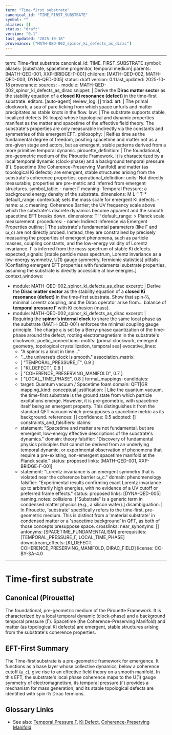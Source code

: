 ```yaml
---
term: "Time-first substrate"
canonical_id: "TIME_FIRST_SUBSTRATE"
symbol: ""
aliases: []
status: "draft"
version: "0.1"
last_updated: "2025-10-18"
provenance: ["MATH-QED-002_spinor_ki_defects_as_dirac"]
---
```


---
term: Time-first substrate
canonical_id: TIME_FIRST_SUBSTRATE
symbol: 
aliases: [substrate, spacetime progenitor, temporal medium]
parents: [MATH-QED-001, XXP-BRIDGE-Γ-001]
children: [MATH-QED-002, MATH-QED-003, DYNA-QED-005]
status: draft
version: 0.1
last_updated: 2025-10-18
provenance:
  sources:
    - module: MATH-QED-002_spinor_ki_defects_as_dirac
      snippet: |
        Derive the **Dirac matter sector** as the stability equation of a **closed Ki resonance (defect)** in the time-first substrate.
  editors: [auto-agent]
  review_log: []
triad:
  art: |
    The primal clockwork, a sea of pure ticking from which space unfurls and matter precipitates as stable knots in the flow.
  law: |
    The substrate supports stable, localized defects (Ki loops) whose topological and dynamic properties manifest as the matter and spacetime of the effective field theory. The substrate's properties are only measurable indirectly via the constants and symmetries of this emergent EFT.
  philosophy: |
    Reifies time as the fundamental degree of freedom, positing spacetime and matter not as a pre-given stage and actors, but as emergent, stable patterns derived from a more primitive temporal dynamic.
pirouette_definition: |
  The foundational, pre-geometric medium of the Pirouette Framework. It is characterized by a local temporal dynamic (clock-phase) and a background temporal pressure (Γ). Spacetime (the Coherence-Preserving Manifold) and matter (as topological Ki defects) are emergent, stable structures arising from the substrate's coherence properties.
operational_definition:
  units: Not directly measurable; properties are pre-metric and inferred from emergent structures.
  symbol_table:
    - name: Γ
      meaning: Temporal Pressure; a background energy density of the substrate.
      dimensions: M L⁻¹ T⁻²
      default_range: contextual; sets the mass scale for emergent Ki defects.
    - name: ω_c
      meaning: Coherence Barrier; the UV frequency scale above which the substrate's discrete dynamics become apparent and the smooth spacetime EFT breaks down.
      dimensions: T⁻¹
      default_range: > Planck scale
  measurement:
    procedures:
      - name: Indirect Inference via Emergent Properties
        outline: |
          The substrate's fundamental parameters (like Γ and ω_c) are not directly probed. Instead, they are constrained by precisely measuring the properties of emergent phenomena, such as particle masses, coupling constants, and the low-energy validity of Lorentz invariance. Γ is inferred from the mass spectrum of stable Ki defects.
        expected_signals: [stable particle mass spectrum, Lorentz invariance as a low-energy symmetry, U(1) gauge symmetry, fermionic statistics]
        pitfalls: [Conflating emergent EFT properties with fundamental substrate properties, assuming the substrate is directly accessible at low energies.]
context_windows:
  - module: MATH-QED-002_spinor_ki_defects_as_dirac
    excerpt: |
      Derive the **Dirac matter sector** as the stability equation of a **closed Ki resonance (defect)** in the time-first substrate. Show that spin-½, minimal Lorentz coupling, and the Dirac operator arise from... balance of **temporal pressure Γ** with Ki cohesion (mass).
  - module: MATH-QED-002_spinor_ki_defects_as_dirac
    excerpt: |
      Requiring the **spinor’s internal clock** to share the same local phase as the substrate (MATH-QED-001) enforces the minimal coupling gauge principle. The charge `q` is set by a Berry-phase quantization of the time-phase around the defect, rooting electromagnetism in the substrate's clockwork.
poetic_connections:
  motifs: [primal clockwork, emergent geometry, topological crystallization, temporal sea]
  evocative_lines:
    - "A spinor is a knot in time..."
    - "...the universe’s clock is smooth."
  association_matrix:
    - [ "TEMPORAL_PRESSURE_Γ", 0.9 ]
    - [ "KI_DEFECT", 0.8 ]
    - [ "COHERENCE_PRESERVING_MANIFOLD", 0.7 ]
    - [ "LOCAL_TIME_PHASE", 0.8 ]
formal_mappings:
  candidates:
    - target: Quantum vacuum / Spacetime foam
      domain: QFT|GR
      mapping_kind: conceptual
      justification: |
        Like the quantum vacuum, the time-first substrate is the ground state from which particle excitations emerge. However, it is pre-geometric, with spacetime itself being an emergent property. This distinguishes it from the standard QFT vacuum which presupposes a spacetime metric as its background.
      references: []
      confidence: 0.5
  adopted: []
constraints_and_falsifiers:
  claims:
    - statement: "Spacetime and matter are not fundamental, but are emergent, low-energy effective descriptions of the substrate's dynamics."
      domain: theory
      falsifier: "Discovery of fundamental physics principles that cannot be derived from an underlying temporal dynamic, or experimental observation of phenomena that require a pre-existing, non-emergent spacetime manifold at the Planck scale."
      status: proposed
      links: [MATH-QED-001, XXP-BRIDGE-Γ-001]
    - statement: "Lorentz invariance is an emergent symmetry that is violated near the coherence barrier ω_c."
      domain: phenomenology
      falsifier: "Experimental results confirming exact Lorentz invariance up to arbitrarily high energies, with no evidence of a UV cutoff or preferred frame effects."
      status: proposed
      links: [DYNA-QED-005]
naming_notes:
  collisions: ["Substrate" is a generic term in condensed matter physics (e.g., a silicon wafer).]
  disambiguation: |
    In Pirouette, 'substrate' specifically refers to the time-first, pre-geometric medium. This is distinct from a 'material substrate' in condensed matter or a 'spacetime background' in QFT, as both of those concepts presuppose space.
crosslinks:
  near_synonyms: []
  antonyms: [SPACETIME_FUNDAMENTALISM]
  prerequisites: [TEMPORAL_PRESSURE_Γ, LOCAL_TIME_PHASE]
  downstream_effects: [KI_DEFECT, COHERENCE_PRESERVING_MANIFOLD, DIRAC_FIELD]
license: CC-BY-SA-4.0
---

# Time-first substrate

## Canonical (Pirouette)
The foundational, pre-geometric medium of the Pirouette Framework. It is characterized by a local temporal dynamic (clock-phase) and a background temporal pressure (Γ). Spacetime (the Coherence-Preserving Manifold) and matter (as topological Ki defects) are emergent, stable structures arising from the substrate's coherence properties.

## EFT-First Summary
The Time-first substrate is a pre-geometric framework for emergence. It functions as a base layer whose collective dynamics, below a coherence cutoff (`ω_c`), give rise to an effective field theory on a smooth manifold. In this EFT, the substrate's local phase coherence maps to the U(1) gauge symmetry of electromagnetism, its temporal pressure (`Γ`) provides a mechanism for mass generation, and its stable topological defects are identified with spin-½ Dirac fermions.

## Glossary Links
- See also: [Temporal Pressure Γ](<#>), [Ki Defect](<#>), [Coherence-Preserving Manifold](<#>)